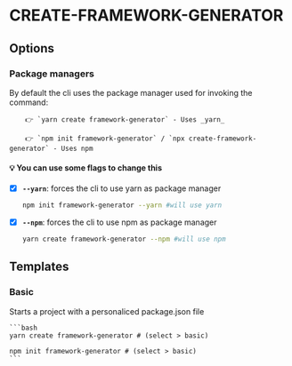# CREATE-FRAMEWORK-GENERATOR

## Options

### Package managers

By default the cli uses the package manager used for invoking the command:

        👉 `yarn create framework-generator` - Uses _yarn_

        👉 `npm init framework-generator` / `npx create-framework-generator` - Uses npm

#### 💡 You can use some flags to change this

- [x] **`--yarn`**: forces the cli to use yarn as package manager

  ```bash
  npm init framework-generator --yarn #will use yarn
  ```

- [x] **`--npm`**: forces the cli to use npm as package manager

  ```bash
  yarn create framework-generator --npm #will use npm
  ```

## Templates

### Basic

Starts a project with a personaliced package.json file

    ```bash
    yarn create framework-generator # (select > basic)

    npm init framework-generator # (select > basic)
    ```
